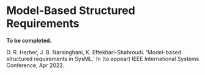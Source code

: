 # Model-Based Structured Requirements

**To be completed.**

D. R. Herber, J. B. Narsinghani, K. Eftekhari-Shahroudi. 'Model-based structured requirements in SysML.' In (to appear) IEEE International Systems Conference, Apr 2022.